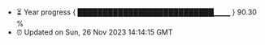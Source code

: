 - ⏳ Year progress { ███████████████████████████▁▁▁ } 90.30 %
- ⏰ Updated on Sun, 26 Nov 2023 14:14:15 GMT

